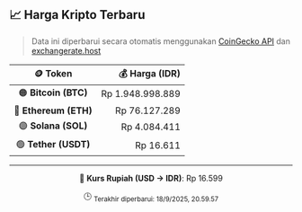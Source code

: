 

<!-- HARGA_KRIPTO -->
## 📈 Harga Kripto Terbaru

> Data ini diperbarui secara otomatis menggunakan [CoinGecko API](https://www.coingecko.com/) dan [exchangerate.host](https://exchangerate.host/)

<div align="center">

| 🪙 Token | 💰 Harga (IDR) |
|:------:|---------------:|
| 🟠 **Bitcoin (BTC)**   | Rp 1.948.998.889 |
| 🔵 **Ethereum (ETH)**  | Rp 76.127.289 |
| 🟣 **Solana (SOL)**    | Rp 4.084.411 |
| 🟢 **Tether (USDT)**   | Rp 16.611 |

---

💱 **Kurs Rupiah (USD → IDR)**: Rp 16.599

🕒 <sub>Terakhir diperbarui: 18/9/2025, 20.59.57</sub>

</div>
<!-- /HARGA_KRIPTO -->